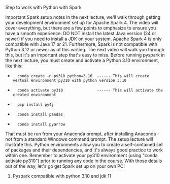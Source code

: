 Step to work with Python with Spark

Important Spark setup notes
In the next lecture, we'll walk through getting your development environment set up for Apache Spark 4. The video will cover everything, but there are a few points to emphasize to ensure you have a smooth experience:
DO NOT install the latest Java version (24 or newer) if you need to install a JDK on your system.
Apache Spark 4 is only compatible with Java 17 or 21.
Furthermore, Spark is not compatible with Python 3.12 or newer as of this writing. The next video will walk you through this, but it's an important step that's easy to miss. Before running pyspark in the next lecture, you must create and activate a Python 3.10 environment, like this:
* 		conda create -n py310 python=3.10  ------ This will create vertual environment py310 with python version 3.10
* 		conda activate py310               ------ This will activate the created environment
* 		pip install py4j
* 		conda install pandas
* 		conda install pyarrow
That must be run from your Anaconda prompt, after installing Anaconda - not from a standard Windows command prompt. The setup lecture will illustrate this. Python environments allow you to create a self-contained set of packages and their dependencies, and it's always good practice to work within one.
Remember to activate your py310 environment (using "conda activate py310") prior to running any code in the course.
With those details out of the way, let's go get Spark set up on your own PC!



1. Pyspark compatible with python 3.10 and jdk 11
